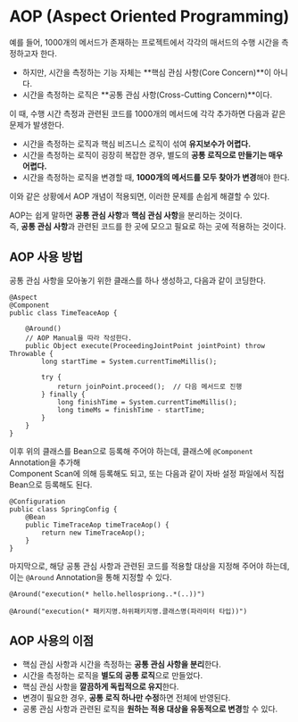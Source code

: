 # AOP (Aspect Oriented Programming)

예를 들어, 1000개의 메서드가 존재하는 프로젝트에서 각각의 매서드의 수행 시간을 측정하고자 한다.

- 하지만, 시간을 측정하는 기능 자체는 **핵심 관심 사항(Core Concern)**이 아니다.
- 시간을 측정하는 로직은 **공통 관심 사항(Cross-Cutting Concern)**이다.

이 때, 수행 시간 측정과 관련된 코드를 1000개의 메서드에 각각 추가하면 다음과 같은 문제가 발생한다. 

- 시간을 측정하는 로직과 핵심 비즈니스 로직이 섞여 **유지보수가 어렵다.**
- 시간을 측정하는 로직이 굉장히 복잡한 경우, 별도의 **공통 로직으로 만들기는 매우 어렵다.**
- 시간을 측정하는 로직을 변경할 때, **1000개의 메서드를 모두 찾아가 변경**해야 한다.

이와 같은 상황에서 AOP 개념이 적용되면, 이러한 문제를 손쉽게 해결할 수 있다.

AOP는 쉽게 말하면 **공통 관심 사항**과 **핵심 관심 사항**을 분리하는 것이다.  
즉, **공통 관심 사항**과 관련된 코드를 한 곳에 모으고 필요로 하는 곳에 적용하는 것이다.

## AOP 사용 방법

공통 관심 사항을 모아놓기 위한 클래스를 하나 생성하고, 다음과 같이 코딩한다.

```
@Aspect
@Component
public class TimeTeaceAop {
	
	@Around()
	// AOP Manual을 따라 작성한다.
	public Object execute(ProceedingJointPoint jointPoint) throw Throwable {
		long startTime = System.currentTimeMillis();

		try {
			return joinPoint.proceed();  // 다음 메서드로 진행
		} finally {
			long finishTime = System.currentTimeMillis();
			long timeMs = finishTime - startTime;
		}
	}
}
```

이후 위의 클래스를 Bean으로 등록해 주어야 하는데, 클래스에 `@Component` Annotation을 추가해  
Component Scan에 의해 등록해도 되고, 또는 다음과 같이 자바 설정 파일에서 직접 Bean으로 등록해도 된다.

```
@Configuration
public class SpringConfig {
	@Bean
	public TimeTraceAop timeTraceAop() {
		return new TimeTraceAop();
	}
}
```

마지막으로, 해당 공통 관심 사항과 관련된 코드를 적용할 대상을 지정해 주어야 하는데,  
이는 `@Around` Annotation을 통해 지정할 수 있다.

```
@Around("execution(* hello.hellospriong..*(..))")

@Around("execution(* 패키지명.하위패키지명.클래스명(파라미터 타입))")
```

## AOP 사용의 이점

- 핵심 관심 사항과 시간을 측정하는 **공통 관심 사항을 분리**한다.
- 시간을 측정하는 로직을 **별도의 공통 로직**으로 만들었다.
- 핵심 관심 사항을 **깔끔하게 독립적으로 유지**한다.
- 변경이 필요한 경우, **공통 로직 하나만 수정**하면 전체에 반영된다.
- 공롱 관심 사항과 관련된 로직을 **원하는 적용 대상을 유동적으로 변경**할 수 있다.